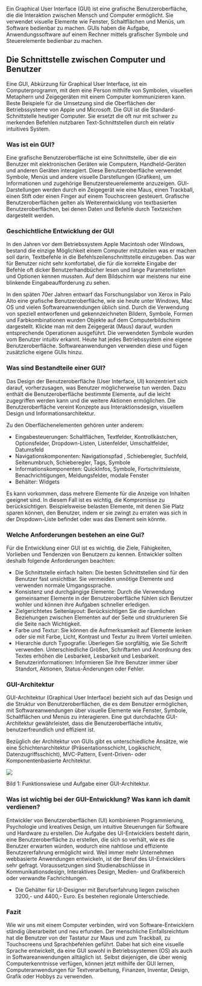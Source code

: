 
Ein Graphical User Interface (GUI) ist eine grafische Benutzeroberfläche, die die Interaktion zwischen Mensch und Computer ermöglicht. Sie verwendet visuelle Elemente wie Fenster, Schaltflächen und Menüs, um Software bedienbar zu machen.
GUIs haben die Aufgabe, Anwendungssoftware auf einem Rechner mittels grafischer Symbole und Steuerelemente bedienbar zu machen.





## Die Schnittstelle zwischen Computer und Benutzer

Eine GUI, Abkürzung für Graphical User Interface, ist ein Computerprogramm, mit dem eine Person mithilfe von Symbolen, visuellen Metaphern und Zeigegeräten mit einem Computer kommunizieren kann. Beste Beispiele für die Umsetzung sind die Oberflächen der Betriebssysteme von Apple und Microsoft. Die GUI ist die Standard-Schnittstelle heutiger Computer. Sie ersetzt die oft nur mit schwer zu merkenden Befehlen nutzbaren Text-Schnittstellen durch ein relativ intuitives System.

### Was ist ein GUI?

Eine grafische Benutzeroberfläche ist eine Schnittstelle, über die ein Benutzer mit elektronischen Geräten wie Computern, Handheld-Geräten und anderen Geräten interagiert. Diese Benutzeroberfläche verwendet Symbole, Menüs und andere visuelle Darstellungen (Grafiken), um Informationen und zugehörige Benutzersteuerelemente anzuzeigen. GUl-Darstellungen werden durch ein Zeigegerät wie eine Maus, einen Trackball, einen Stift oder einen Finger auf einem Touchscreen gesteuert. Grafische Benutzeroberflächen gelten als Weiterentwicklung von textbasierten Benutzeroberflächen, bei denen Daten und Befehle durch Textzeichen dargestellt werden.

### Geschichtliche Entwicklung der GUI

In den Jahren vor dem Betriebssystem Apple Macintosh oder Windows, bestand die einzige Möglichkeit einem Computer mitzuteilen was er machen soll darin, Textbefehle in die Befehlszeilenschnittstelle einzugeben. Das war für Benutzer nicht sehr komfortabel, die für die korrekte Eingabe der Befehle oft dicker Benutzerhandbücher lesen und lange Parameterlisten und Optionen kennen mussten. Auf dem Bildschirm war meistens nur eine blinkende Eingabeaufforderung zu sehen.

In den späten 70er Jahren entwarf das Forschungslabor von Xerox in Palo Alto eine grafische Benutzeroberfläche, wie sie heute unter Windows, Mac OS und vielen Softwareanwendungen üblich sind. Durch die Verwendung von speziell entworfenen und gekennzeichneten Bildern, Symbole, Formen und Farbkombinationen wurden Objekte auf dem Computerbildschirm dargestellt. Klickte man mit dem Zeigegerät (Maus) darauf, wurden entsprechende Operationen ausgeführt. Die verwendeten Symbole wurden vom Benutzer intuitiv erkannt. Heute hat jedes Betriebssystem eine eigene Benutzeroberfläche. Softwareanwendungen verwenden diese und fügen zusätzliche eigene GUIs hinzu.

### Was sind Bestandteile einer GUI?

Das Design der Benutzeroberfläche (User Interface, UI) konzentriert sich darauf, vorherzusagen, was Benutzer möglicherweise tun werden. Dazu enthält die Benutzeroberfläche bestimmte Elemente, auf die leicht zugegriffen werden kann und die weitere Aktionen ermöglichen. Die Benutzeroberfläche vereint Konzepte aus Interaktionsdesign, visuellem Design und Informationsarchitektur.

Zu den Oberflächenelementen gehören unter anderem:

- Eingabesteuerungen: Schaltflächen, Textfelder, Kontrollkästchen, Optionsfelder, Dropdown-Listen, Listenfelder, Umschaltfelder, Datumsfeld
- Navigationskomponenten: Navigationspfad , Schieberegler, Suchfeld, Seitenumbruch, Schieberegler, Tags, Symbole
- Informationskomponenten: QuickInfos, Symbole, Fortschrittsleiste, Benachrichtigungen, Meldungsfelder, modale Fenster
- Behälter: Widgets

Es kann vorkommen, dass mehrere Elemente für die Anzeige von Inhalten geeignet sind. In diesem Fall ist es wichtig, die Kompromisse zu berücksichtigen. Beispielsweise belasten Elemente, mit denen Sie Platz sparen können, den Benutzer, indem er sie zwingt zu erraten was sich in der Dropdown-Liste befindet oder was das Element sein könnte.

### Welche Anforderungen bestehen an eine Gui?

Für die Entwicklung einer GUI ist es wichtig, die Ziele, Fähigkeiten, Vorlieben und Tendenzen von Benutzern zu kennen. Entwickler sollten deshalb folgende Anforderungen beachten:

- Die Schnittstelle einfach halten: Die besten Schnittstellen sind für den Benutzer fast unsichtbar. Sie vermeiden unnötige Elemente und verwenden normale Umgangssprache.
- Konsistenz und durchgängige Elemente: Durch die Verwendung gemeinsamer Elemente in der Benutzeroberfläche fühlen sich Benutzer wohler und können ihre Aufgaben schneller erledigen.
- Zielgerichtetes Seitenlayout: Berücksichtigen Sie die räumlichen Beziehungen zwischen Elementen auf der Seite und strukturieren Sie die Seite nach Wichtigkeit.
- Farbe und Textur: Sie können die Aufmerksamkeit auf Elemente lenken oder sie mit Farbe, Licht, Kontrast und Textur zu Ihrem Vorteil umleiten.
- Hierarchie durch Typografie: Überlegen Sie sorgfältig, wie Sie Schrift verwenden. Unterschiedliche Größen, Schriftarten und Anordnung des Textes erhöhen die Lesbarkeit, Lesbarkeit und Lesbarkeit.
- Benutzerinformationen: Informieren Sie Ihre Benutzer immer über Standort, Aktionen, Status-Änderungen oder Fehler.

### GUI-Architektur

GUI-Architektur (Graphical User Interface) bezieht sich auf das Design und die Struktur von Benutzeroberflächen, die es dem Benutzer ermöglichen, mit Softwareanwendungen über visuelle Elemente wie Fenster, Symbole, Schaltflächen und Menüs zu interagieren. Eine gut durchdachte GUI-Architektur gewährleistet, dass die Benutzeroberfläche intuitiv, benutzerfreundlich und effizient ist.

Bezüglich der Architektur von GUIs gibt es unterschiedliche Ansätze, wie eine Schichtenarchitektur (Präsentationsschicht, Logikschicht, Datenzugriffsschicht), MVC-Pattern, Event-Driven- oder Komponentenbasierte Architektur.

![](https://it-talents.de/wp-content/uploads/2019/05/gui-architecture-1024x505.png)

Bild 1: Funktionswiese und Aufgabe einer GUI-Architektur.

### Was ist wichtig bei der GUI-Entwicklung? Was kann ich damit verdienen?

Entwickler von Benutzeroberflächen (UI) kombinieren Programmierung, Psychologie und kreatives Design, um intuitive Steuerungen für Software und Hardware zu erstellen. Die Aufgabe des UI-Entwicklers besteht darin, eine Benutzeroberfläche zu erstellen, die sich so verhält, wie es die Benutzer erwarten würden, wodurch eine nahtlose und effiziente Benutzererfahrung ermöglicht wird. Weil immer mehr Unternehmen webbasierte Anwendungen entwickeln, ist der Beruf des UI-Entwicklers sehr gefragt. Voraussetzungen sind Studienabschlüsse in Kommunikationsdesign, Interaktives Design, Medien- und Grafikbereich oder verwandte Fachrichtungen.

- Die Gehälter für UI-Designer mit Berufserfahrung liegen zwischen 3200,- und 4400,- Euro. Es bestehen regionale Unterschiede.

### Fazit

Wie wir uns mit einem Computer verbinden, wird von Software-Entwicklern ständig überarbeitet und neu erfunden. Der menschliche Einfallsreichtum hat die Benutzer von der Tastatur zur Maus und zum Trackball, zu Touchscreens und Sprachbefehlen geführt. Dabei hat sich eine visuelle Sprache entwickelt, da eine GUI sowohl in Betriebssystemen (OS) als auch in Softwareanwendungen alltäglich ist. Selbst diejenigen, die über wenig Computerkenntnisse verfügen, können jetzt mithilfe der GUI lernen, Computeranwendungen für Textverarbeitung, Finanzen, Inventar, Design, Grafik oder Hobbys zu verwenden.
